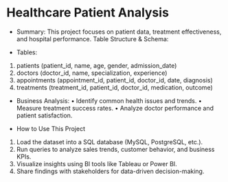 # Healthcare Patient Analysis

* Summary:
This project focuses on patient data, treatment effectiveness, and hospital performance.
Table Structure & Schema:

* Tables:
1.	patients (patient_id, name, age, gender, admission_date)
2.	doctors (doctor_id, name, specialization, experience)
3.	appointments (appointment_id, patient_id, doctor_id, date, diagnosis)
4.	treatments (treatment_id, patient_id, doctor_id, medication, outcome)

* Business Analysis:
•	Identify common health issues and trends.
•	Measure treatment success rates.
•	Analyze doctor performance and patient satisfaction.

* How to Use This Project
1.	Load the dataset into a SQL database (MySQL, PostgreSQL, etc.).
2.	Run queries to analyze sales trends, customer behavior, and business KPIs.
3.	Visualize insights using BI tools like Tableau or Power BI.
4.	Share findings with stakeholders for data-driven decision-making.
